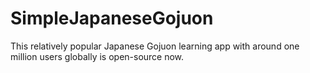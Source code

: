 # SimpleJapaneseGojuon
This relatively popular Japanese Gojuon learning app with around one million users globally is open-source now.
